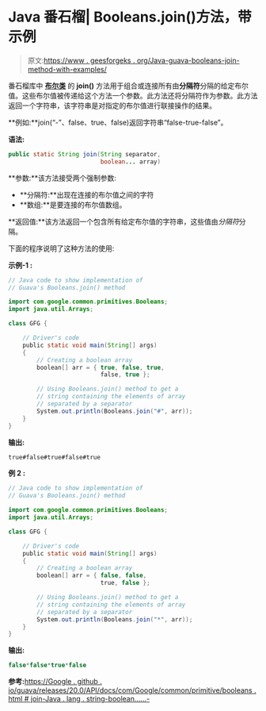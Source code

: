 # Java 番石榴| Booleans.join()方法，带示例

> 原文:[https://www . geesforgeks . org/Java-guava-booleans-join-method-with-examples/](https://www.geeksforgeeks.org/java-guava-booleans-join-method-with-examples/)

番石榴库中 **[布尔类](https://www.geeksforgeeks.org/booleans-class-guava-java/)** 的 **join()** 方法用于组合或连接所有由**分隔符**分隔的给定布尔值。这些布尔值被传递给这个方法一个参数。此方法还将分隔符作为参数。此方法返回一个字符串，该字符串是对指定的布尔值进行联接操作的结果。

**例如:**join(“-”、false、true、false)返回字符串“false-true-false”。

**语法:**

```java
public static String join(String separator,
                          boolean... array)

```

**参数:**该方法接受两个强制参数:

*   **分隔符:**出现在连接的布尔值之间的字符
*   **数组:**是要连接的布尔值数组。

**返回值:**该方法返回一个包含所有给定布尔值的字符串，这些值由*分隔符*分隔。

下面的程序说明了这种方法的使用:

**示例-1 :**

```java
// Java code to show implementation of
// Guava's Booleans.join() method

import com.google.common.primitives.Booleans;
import java.util.Arrays;

class GFG {

    // Driver's code
    public static void main(String[] args)
    {
        // Creating a boolean array
        boolean[] arr = { true, false, true,
                          false, true };

        // Using Booleans.join() method to get a
        // string containing the elements of array
        // separated by a separator
        System.out.println(Booleans.join("#", arr));
    }
}
```

**输出:**

```java
true#false#true#false#true

```

**例 2 :**

```java
// Java code to show implementation of
// Guava's Booleans.join() method

import com.google.common.primitives.Booleans;
import java.util.Arrays;

class GFG {

    // Driver's code
    public static void main(String[] args)
    {
        // Creating a boolean array
        boolean[] arr = { false, false,
                          true, false };

        // Using Booleans.join() method to get a
        // string containing the elements of array
        // separated by a separator
        System.out.println(Booleans.join("*", arr));
    }
}
```

**输出:**

```java
false*false*true*false

```

**参考:**[https://Google . github . io/guava/releases/20.0/API/docs/com/Google/common/primitive/booleans . html # join-Java . lang . string-boolean……-](https://google.github.io/guava/releases/20.0/api/docs/com/google/common/primitives/Booleans.html#join-java.lang.String-boolean...-)